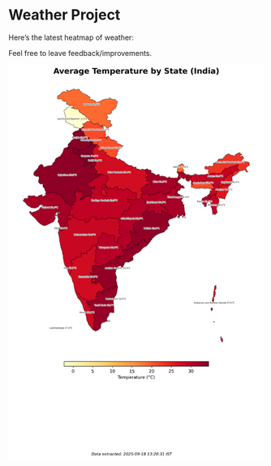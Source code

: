 # Weather Project

Here’s the latest heatmap of weather:

Feel free to leave feedback/improvements.

![India Heatmap](docs/assets/india_heatmap.png?v=CBB9C9)
